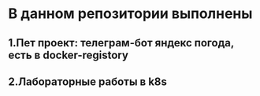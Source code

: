 # В данном репозитории выполнены 
## 1.Пет проект: телеграм-бот яндекс погода, есть в docker-registory
## 2.Лабораторные работы в k8s
